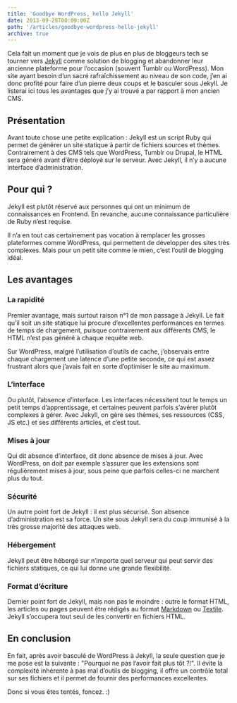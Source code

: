 ```yaml
---
title: 'Goodbye WordPress, hello Jekyll'
date: 2013-09-28T00:00:00Z
path: '/articles/goodbye-wordpress-hello-jekyll'
archive: true
---
```


Cela fait un moment que je vois de plus en plus de bloggeurs tech se tourner vers [Jekyll](http://jekyllrb.com/) comme solution de blogging et abandonner leur ancienne plateforme pour l’occasion (souvent Tumblr ou WordPress). Mon site ayant besoin d’un sacré rafraîchissement au niveau de son code, j’en ai donc profité pour faire d’un pierre deux coups et le basculer sous Jekyll. Je listerai ici tous les avantages que j’y ai trouvé a par rapport à mon ancien CMS.

## Présentation

Avant toute chose une petite explication : Jekyll est un script Ruby qui permet de générer un site statique à partir de fichiers sources et thèmes. Contrairement à des CMS tels que WordPress, Tumblr ou Drupal, le HTML sera généré avant d’être déployé sur le serveur. Avec Jekyll, il n’y a aucune interface d’administration.

## Pour qui ?

Jekyll est plutôt réservé aux personnes qui ont un minimum de connaissances en Frontend. En revanche, aucune connaissance particulière de Ruby n’est requise.

Il n’a en tout cas certainement pas vocation à remplacer les grosses plateformes comme WordPress, qui permettent de développer des sites très complexes. Mais pour un petit site comme le mien, c’est l’outil de blogging idéal.

## Les avantages

### La rapidité

Premier avantage, mais surtout raison n°1 de mon passage à Jekyll. Le fait qu’il soit un site statique lui procure d’excellentes performances en termes de temps de chargement, puisque contrairement aux différents CMS, le HTML n’est pas généré à chaque requête web.

Sur WordPress, malgré l’utilisation d’outils de cache, j’observais entre chaque chargement une latence d’une petite seconde, ce qui est assez frustrant alors que j’avais fait en sorte d’optimiser le site au maximum.

### L’interface

Ou plutôt, l’absence d’interface. Les interfaces nécessitent tout le temps un petit temps d’apprentissage, et certaines peuvent parfois s’avérer plutôt complexes à gérer. Avec Jekyll, on gère ses thèmes, ses ressources (CSS, JS etc.) et ses différents articles, et c’est tout.

### Mises à jour

Qui dit absence d’interface, dit donc absence de mises à jour. Avec WordPress, on doit par exemple s’assurer que les extensions sont régulièrement mises à jour, sous peine que parfois celles-ci ne marchent plus du tout.

### Sécurité

Un autre point fort de Jekyll : il est plus sécurisé. Son absence d’administration est sa force. Un site sous Jekyll sera du coup immunisé à la très grosse majorité des attaques web.

### Hébergement

Jekyll peut être hébergé sur n’importe quel serveur qui peut servir des fichiers statiques, ce qui lui donne une grande flexibilité.

### Format d’écriture

Dernier point fort de Jekyll, mais non pas le moindre : outre le format HTML, les articles ou pages peuvent être rédigés au format [Markdown](http://daringfireball.net/projects/markdown/syntax) ou [Textile](<http://fr.wikipedia.org/wiki/Textile_(langage)>). Jekyll s’occupera tout seul de les convertir en fichiers HTML.

## En conclusion

En fait, après avoir basculé de WordPress à Jekyll, la seule question que je me pose est la suivante : "Pourquoi ne pas l’avoir fait plus tôt ?!". Il évite la complexité inhérente à pas mal d’outils de blogging, il offre un contrôle total sur ses fichiers et il permet de fournir des performances excellentes.

Donc si vous êtes tentés, foncez. :)
